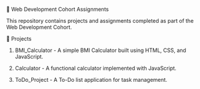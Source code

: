 📌 Web Development Cohort Assignments

This repository contains projects and assignments completed as part of the Web Development Cohort.

📂 Projects
	
 1.	BMI_Calculator - A simple BMI Calculator built using HTML, CSS, and JavaScript.
 
2.	Calculator - A functional calculator implemented with JavaScript.
 
3.	ToDo_Project - A To-Do list application for task management.
